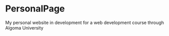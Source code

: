 # PersonalPage
 My personal website in development for a web development course through Algoma University
